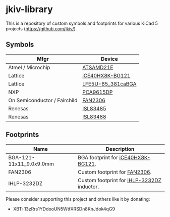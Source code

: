 # jkiv-library

This is a repository of custom symbols and footprints for various KiCad 5 projects (https://github.com/jkiv/).

## Symbols

Mfgr | Device
--- | ---
Atmel / Microchip | [ATSAMD21E](https://www.microchip.com/wwwproducts/en/ATsamd21g15)
Lattice | [iCE40HX8K-BG121](http://www.latticesemi.com/iCE40)
Lattice | [LFE5U-85_381caBGA](http://www.latticesemi.com/en/Products/FPGAandCPLD/ECP5)
NXP | [PCA9615DP](https://www.nxp.com/part/PCA9615DP)
On Semiconductor / Fairchild | [FAN2306](https://www.onsemi.com/products/power-management/dc-dc-controllers-converters-regulators/converters/fan2306)
Renesas | [ISL83485](https://www.renesas.com/us/en/products/interface/rs-485-rs-422-rs-232/rs-485-rs-422/device/ISL83485.html)
Renesas | [ISL83488](https://www.renesas.com/us/en/products/interface/rs-485-rs-422-rs-232/rs-485-rs-422/device/ISL83488.html)

## Footprints

Name | Description
--- | ---
BGA-121-11x11_9.0x9.0mm | BGA footprint for [iCE40HX8K-BG121](http://www.latticesemi.com/iCE40).
FAN2306 | Custom footprint for [FAN2306](https://www.onsemi.com/products/power-management/dc-dc-controllers-converters-regulators/converters/fan2306).
IHLP-3232DZ | Custom footprint for [IHLP-3232DZ](https://www.vishay.com/product?docid=34316) inductor.

Please consider supporting this project and others like it by donating:
* XBT: 13zRrs1YDdooUN5WtfXRSDn8KnJdok4qG9
